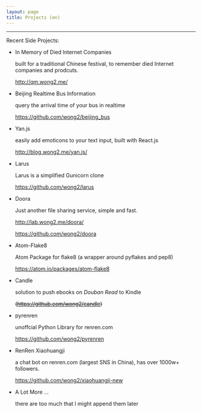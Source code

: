```yaml
---
layout: page
title: Projects (en)
---
```


------------------

Recent Side Projects:

* In Memory of Died Internet Companies

  built for a traditional Chinese festival, to remember died Internet companies and prodcuts.

  <http://qm.wong2.me/>

* Beijing Realtime Bus Information

  query the arrival time of your bus in realtime

  <https://github.com/wong2/beijing_bus>

* Yan.js

  easily add emoticons to your text input, built with React.js

  <http://blog.wong2.me/yan.js/>

* Larus

  Larus is a simplified Gunicorn clone 

  <https://github.com/wong2/larus>

* Doora

  Just another file sharing service, simple and fast.

  <http://lab.wong2.me/doora/>

  <https://github.com/wong2/doora>

* Atom-Flake8

  Atom Package for flake8 (a wrapper around pyflakes and pep8)

  <https://atom.io/packages/atom-flake8>

* Candle

  solution to push ebooks on *Douban Read* to Kindle

  <del>(https://github.com/wong2/candle)</del><br>

* pyrenren

  unoffcial Python Library for renren.com

  <https://github.com/wong2/pyrenren>

* RenRen Xiaohuangji

  a chat bot on renren.com (largest SNS in China), has over 1000w+ followers.

  <https://github.com/wong2/xiaohuangji-new>

* A Lot More ...

  there are too much that I might append them later
